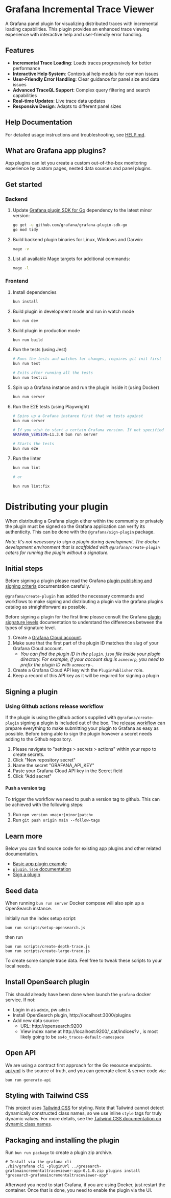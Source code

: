 # Grafana Incremental Trace Viewer

A Grafana panel plugin for visualizing distributed traces with incremental loading capabilities. This plugin provides an enhanced trace viewing experience with interactive help and user-friendly error handling.

## Features

- **Incremental Trace Loading**: Loads traces progressively for better performance
- **Interactive Help System**: Contextual help modals for common issues
- **User-Friendly Error Handling**: Clear guidance for panel size and data issues
- **Advanced TraceQL Support**: Complex query filtering and search capabilities
- **Real-time Updates**: Live trace data updates
- **Responsive Design**: Adapts to different panel sizes

## Help Documentation

For detailed usage instructions and troubleshooting, see [HELP.md](HELP.md).

## What are Grafana app plugins?

App plugins can let you create a custom out-of-the-box monitoring experience by custom pages, nested data sources and panel plugins.

## Get started

### Backend

1. Update [Grafana plugin SDK for Go](https://grafana.com/developers/plugin-tools/key-concepts/backend-plugins/grafana-plugin-sdk-for-go) dependency to the latest minor version:

   ```bash
   go get -u github.com/grafana/grafana-plugin-sdk-go
   go mod tidy
   ```

2. Build backend plugin binaries for Linux, Windows and Darwin:

   ```bash
   mage -v
   ```

3. List all available Mage targets for additional commands:

   ```bash
   mage -l
   ```

### Frontend

1. Install dependencies

   ```bash
   bun install
   ```

2. Build plugin in development mode and run in watch mode

   ```bash
   bun run dev
   ```

3. Build plugin in production mode

   ```bash
   bun run build
   ```

4. Run the tests (using Jest)

   ```bash
   # Runs the tests and watches for changes, requires git init first
   bun run test

   # Exits after running all the tests
   bun run test:ci
   ```

5. Spin up a Grafana instance and run the plugin inside it (using Docker)

   ```bash
   bun run server
   ```

6. Run the E2E tests (using Playwright)

   ```bash
   # Spins up a Grafana instance first that we tests against
   bun run server

   # If you wish to start a certain Grafana version. If not specified will use latest by default
   GRAFANA_VERSION=11.3.0 bun run server

   # Starts the tests
   bun run e2e
   ```

7. Run the linter

   ```bash
   bun run lint

   # or

   bun run lint:fix
   ```

# Distributing your plugin

When distributing a Grafana plugin either within the community or privately the plugin must be signed so the Grafana application can verify its authenticity. This can be done with the `@grafana/sign-plugin` package.

_Note: It's not necessary to sign a plugin during development. The docker development environment that is scaffolded with `@grafana/create-plugin` caters for running the plugin without a signature._

## Initial steps

Before signing a plugin please read the Grafana [plugin publishing and signing criteria](https://grafana.com/legal/plugins/#plugin-publishing-and-signing-criteria) documentation carefully.

`@grafana/create-plugin` has added the necessary commands and workflows to make signing and distributing a plugin via the grafana plugins catalog as straightforward as possible.

Before signing a plugin for the first time please consult the Grafana [plugin signature levels](https://grafana.com/legal/plugins/#what-are-the-different-classifications-of-plugins) documentation to understand the differences between the types of signature level.

1. Create a [Grafana Cloud account](https://grafana.com/signup).
2. Make sure that the first part of the plugin ID matches the slug of your Grafana Cloud account.
   - _You can find the plugin ID in the `plugin.json` file inside your plugin directory. For example, if your account slug is `acmecorp`, you need to prefix the plugin ID with `acmecorp-`._
3. Create a Grafana Cloud API key with the `PluginPublisher` role.
4. Keep a record of this API key as it will be required for signing a plugin

## Signing a plugin

### Using Github actions release workflow

If the plugin is using the github actions supplied with `@grafana/create-plugin` signing a plugin is included out of the box. The [release workflow](./.github/workflows/release.yml) can prepare everything to make submitting your plugin to Grafana as easy as possible. Before being able to sign the plugin however a secret needs adding to the Github repository.

1. Please navigate to "settings > secrets > actions" within your repo to create secrets.
2. Click "New repository secret"
3. Name the secret "GRAFANA_API_KEY"
4. Paste your Grafana Cloud API key in the Secret field
5. Click "Add secret"

#### Push a version tag

To trigger the workflow we need to push a version tag to github. This can be achieved with the following steps:

1. Run `npm version <major|minor|patch>`
2. Run `git push origin main --follow-tags`

## Learn more

Below you can find source code for existing app plugins and other related documentation.

- [Basic app plugin example](https://github.com/grafana/grafana-plugin-examples/tree/master/examples/app-basic#readme)
- [`plugin.json` documentation](https://grafana.com/developers/plugin-tools/reference/plugin-jsonplugin-json)
- [Sign a plugin](https://grafana.com/developers/plugin-tools/publish-a-plugin/sign-a-plugin)

## Seed data

When running `bun run server` Docker compose will also spin up a OpenSearch instance.

Initially run the index setup script:

```shell
bun run scripts/setup-opensearch.js
```

then run

```shell
bun run scripts/create-depth-trace.js
bun run scripts/create-large-trace.js
```

To create some sample trace data.
Feel free to tweak these scripts to your local needs.

## Install OpenSearch plugin

This should already have been done when launch the `grafana` docker service.
If not:

- Login in as `admin`, pw `admin`
- Install OpenSearch plugin, http://localhost:3000/plugins
- Add new data source:
  - URL: http://opensearch:9200
  - View index name at http://localhost:9200/\_cat/indices?v , is most likely going to be `ss4o_traces-default-namespace`

## Open API

We are using a contract first approach for the Go resource endpoints.
[api.yml](./api.yml) is the source of truth, and you can generate client & server code via:

```shell
bun run generate-api
```

## Styling with Tailwind CSS

This project uses [Tailwind CSS](https://tailwindcss.com/) for styling. Note that Tailwind cannot detect dynamically constructed class names, so we use inline `style` tags for truly dynamic values. For more details, see the [Tailwind CSS documentation on dynamic class names](https://tailwindcss.com/docs/detecting-classes-in-source-files#dynamic-class-names).

## Packaging and installing the plugin

Run `bun run package` to create a plugin zip archive.

```shell
# Install via the grafana cli
./bin/grafana cli -pluginUrl ../gresearch-grafanaincrementaltraceviewer-app-0.1.0.zip plugins install "gresearch-grafanaincrementaltraceviewer-app"
```

Afterward you need to start Grafana, if you are using Docker, just restart the container.
Once that is done, you need to enable the plugin via the UI.
